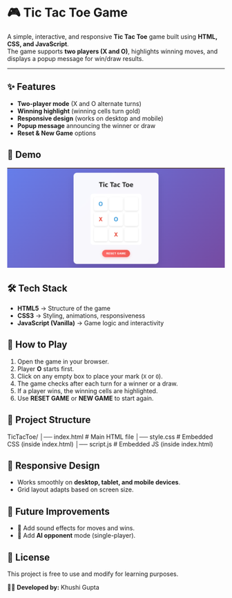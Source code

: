 # 🎮 Tic Tac Toe Game

A simple, interactive, and responsive **Tic Tac Toe** game built using **HTML, CSS, and JavaScript**.  
The game supports **two players (X and O)**, highlights winning moves, and displays a popup message for win/draw results.

---

## ✨ Features
-  **Two-player mode** (X and O alternate turns)  
-  **Winning highlight** (winning cells turn gold)  
-  **Responsive design** (works on desktop and mobile)  
-  **Popup message** announcing the winner or draw  
-  **Reset & New Game** options  


## 📸 Demo
![alt text](image.png)


## 🛠️ Tech Stack
- **HTML5** → Structure of the game  
- **CSS3** → Styling, animations, responsiveness  
- **JavaScript (Vanilla)** → Game logic and interactivity  


## 🚀 How to Play
1. Open the game in your browser.  
2. Player **O** starts first.  
3. Click on any empty box to place your mark (`X` or `O`).  
4. The game checks after each turn for a winner or a draw.  
5. If a player wins, the winning cells are highlighted.  
6. Use **RESET GAME** or **NEW GAME** to start again.  


## 📂 Project Structure
TicTacToe/
│── index.html # Main HTML file
│── style.css # Embedded CSS (inside index.html)
│── script.js # Embedded JS (inside index.html)



## 🎨 Responsive Design
- Works smoothly on **desktop, tablet, and mobile devices**.  
- Grid layout adapts based on screen size.  


## 📌 Future Improvements
- 🎵 Add sound effects for moves and wins.  
- 🤖 Add **AI opponent** mode (single-player).  
 


## 📜 License
This project is free to use and modify for learning purposes.  


👩‍💻 **Developed by:** Khushi Gupta  
